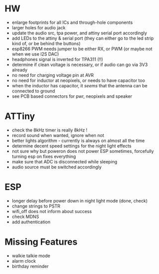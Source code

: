 # HW

- enlarge footprints for all ICs and through-hole components
- larger holes for audio jack
- update the audio src, tpa power, and attiny serial port accordingly
- add LEDs to the attiny & serial port (they can either go to the led strip kind of, or be behind the buttons)
- esp8266 PWM needs jumper to be either RX, or PWM (or maybe not when we use I2S DAC)
- headphones signal is inverted for TPA311 (!!)
- determine if clean voltage is necessary, or if audio can go via 3V3 already
- no need for charging voltage pin at AVR
- no need for inductor at neopixels, or needs to have capacitor too
- when the inductor has capacitor, it *seems* that the antenna can be connected to ground 
- see PCB based connectors for pwr, neopixels and speaker

# ATTiny

- check the 8kHz timer is really 8kHz !
- record sound when wanted, ignore when not
- better lights algorithm - currently is always on almost all the time
- determine decent speed settings for the night light effects
- not sure why but poweron does not power ESP sometimes, forcefully turning esp on fixes everything
- make sure that ADC is disconnected while sleeping
- audio source must be switched accordingly

# ESP

- longer delay before power down in night light mode (done, check)
- change strings to PSTR
- wifi_off does not inform about success
- check MDNS
- add authentication

 # Missing Features

 - walkie talkie mode
 - alarm clock
 - birthday reminder
